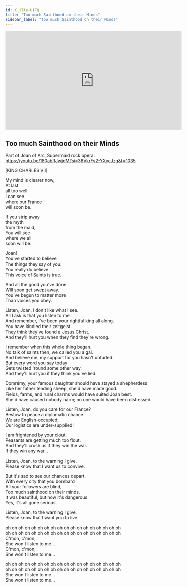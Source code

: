 ```yaml
---
id: X_jTAe-UIFQ
title: "Too much Sainthood on their Minds"
sidebar_label: "Too much Sainthood on their Minds"
---
```


<div class="video-float-container">
  <iframe
    width="560"
    height="315"
    src="https://www.youtube.com/embed/X_jTAe-UIFQ"
    title="YouTube video player"
    frameborder="0"
    allow="accelerometer; autoplay; clipboard-write; encrypted-media; gyroscope; picture-in-picture; web-share"
    referrerpolicy="strict-origin-when-cross-origin"
    allowfullscreen
  ></iframe>
</div>

## Too much Sainthood on their Minds

Part of Joan of Arc, Supermaid rock opera:  
https://youtu.be/180abRJwjdM?si=36VkrFv2-YXycJzg&t=1035

  
[KING CHARLES VII]

My mind is clearer now,  
At last   
all too well  
I can see   
where our France   
will soon be.

If you strip away   
the myth   
from the maid,  
You will see   
where we all   
soon will be. 

Joan!  
You've started to believe  
The things they say of you.  
You really do believe  
This voice of Saints is true.

And all the good you've done  
Will soon get swept away.  
You've begun to matter more  
Than voices you obey.

Listen, Joan, I don't like what I see.  
All I ask is that you listen to me.  
And remember, I've been your rightful king all along.  
You have kindled their zeitgeist.  
They think they've found a Jesus Christ.  
And they'll hurt you when they find they're wrong.

I remember when this whole thing began.  
No talk of saints then, we called you a gal.  
And believe me, my support for you hasn't unfurled.  
But every word you say today  
Gets twisted 'round some other way.  
And they'll hurt you if they think you've lied.

Domrémy, your famous daughter should have stayed a shepherdess  
Like her father tending sheep, she'd have made good.  
Fields, farms, and rural charms would have suited Joan best.  
She'd have caused nobody harm; no one would have been distressed.

Listen, Joan, do you care for our France?  
Bestow to peace a diplomatic chance.  
We are English-occupied;   
Our logistics are under-supplied!

I am frightened by your clout.  
Peasants are getting much too flout.  
And they'll crush us if they win the war.  
If they win any war...

Listen, Joan, to the warning I give.  
Please know that I want us to convive.

But it's sad to see our chances depart.  
With every city that you bombard  
All your followers are blind,  
Too much sainthood on their minds.  
It was beautiful, but now it's dangerous.  
Yes, it's all gone serious.

Listen, Joan, to the warning I give.  
Please know that I want you to live.

oh oh oh oh oh oh oh oh oh oh oh oh oh oh oh oh oh oh  
oh oh oh oh oh oh oh oh oh oh oh oh oh oh oh oh oh oh  
C'mon, c'mon,  
She won't listen to me...  
C'mon, c'mon,  
She won't listen to me...

oh oh oh oh oh oh oh oh oh oh oh oh oh oh oh oh oh oh  
oh oh oh oh oh oh oh oh oh oh oh oh oh oh oh oh oh oh  
She won't listen to me...  
She won't listen to me...
